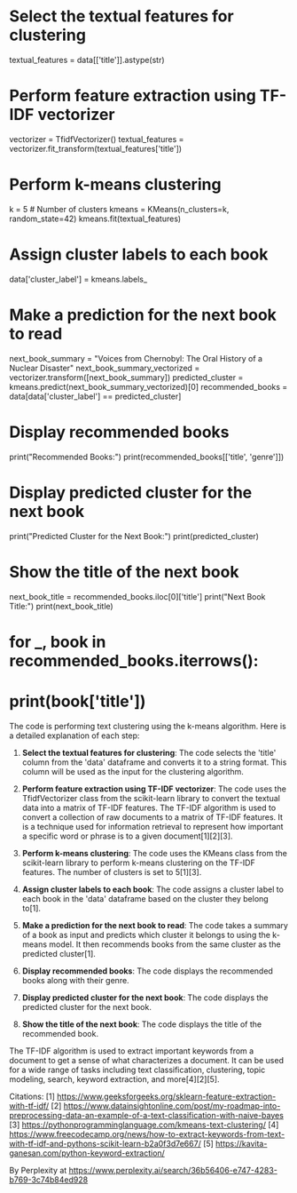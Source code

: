 # Select the textual features for clustering
textual_features = data[['title']].astype(str)

# Perform feature extraction using TF-IDF vectorizer
vectorizer = TfidfVectorizer()
textual_features = vectorizer.fit_transform(textual_features['title'])

# Perform k-means clustering
k = 5  # Number of clusters
kmeans = KMeans(n_clusters=k, random_state=42)
kmeans.fit(textual_features)

# Assign cluster labels to each book
data['cluster_label'] = kmeans.labels_

# Make a prediction for the next book to read
next_book_summary = "Voices from Chernobyl: The Oral History of a Nuclear Disaster"
next_book_summary_vectorized = vectorizer.transform([next_book_summary])
predicted_cluster = kmeans.predict(next_book_summary_vectorized)[0]
recommended_books = data[data['cluster_label'] == predicted_cluster]

# Display recommended books
print("Recommended Books:")
print(recommended_books[['title', 'genre']])

# Display predicted cluster for the next book
print("Predicted Cluster for the Next Book:")
print(predicted_cluster)


# Show the title of the next book
next_book_title = recommended_books.iloc[0]['title']
print("Next Book Title:")
print(next_book_title)
# for _, book in recommended_books.iterrows():
#     print(book['title'])



The code is performing text clustering using the k-means algorithm. Here is a detailed explanation of each step:

1. **Select the textual features for clustering**: The code selects the 'title' column from the 'data' dataframe and converts it to a string format. This column will be used as the input for the clustering algorithm.

2. **Perform feature extraction using TF-IDF vectorizer**: The code uses the TfidfVectorizer class from the scikit-learn library to convert the textual data into a matrix of TF-IDF features. The TF-IDF algorithm is used to convert a collection of raw documents to a matrix of TF-IDF features. It is a technique used for information retrieval to represent how important a specific word or phrase is to a given document[1][2][3].

3. **Perform k-means clustering**: The code uses the KMeans class from the scikit-learn library to perform k-means clustering on the TF-IDF features. The number of clusters is set to 5[1][3].

4. **Assign cluster labels to each book**: The code assigns a cluster label to each book in the 'data' dataframe based on the cluster they belong to[1].

5. **Make a prediction for the next book to read**: The code takes a summary of a book as input and predicts which cluster it belongs to using the k-means model. It then recommends books from the same cluster as the predicted cluster[1].

6. **Display recommended books**: The code displays the recommended books along with their genre.

7. **Display predicted cluster for the next book**: The code displays the predicted cluster for the next book.

8. **Show the title of the next book**: The code displays the title of the recommended book.

The TF-IDF algorithm is used to extract important keywords from a document to get a sense of what characterizes a document. It can be used for a wide range of tasks including text classification, clustering, topic modeling, search, keyword extraction, and more[4][2][5].

Citations:
[1] https://www.geeksforgeeks.org/sklearn-feature-extraction-with-tf-idf/
[2] https://www.datainsightonline.com/post/my-roadmap-into-preprocessing-data-an-example-of-a-text-classification-with-naive-bayes
[3] https://pythonprogramminglanguage.com/kmeans-text-clustering/
[4] https://www.freecodecamp.org/news/how-to-extract-keywords-from-text-with-tf-idf-and-pythons-scikit-learn-b2a0f3d7e667/
[5] https://kavita-ganesan.com/python-keyword-extraction/

By Perplexity at https://www.perplexity.ai/search/36b56406-e747-4283-b769-3c74b84ed928
